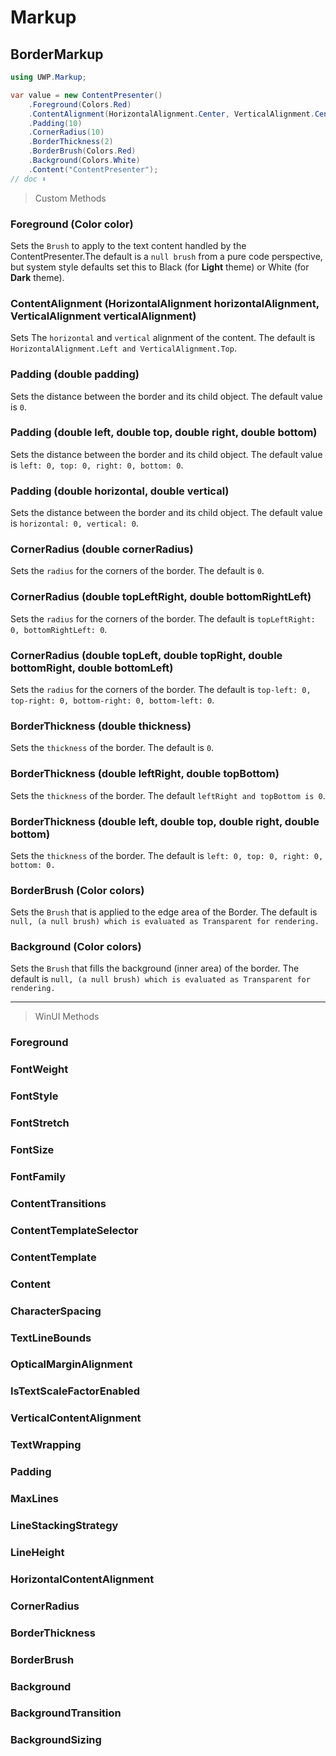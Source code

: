 # Markup
## BorderMarkup

```csharp
using UWP.Markup;

var value = new ContentPresenter()
    .Foreground(Colors.Red)
    .ContentAlignment(HorizontalAlignment.Center, VerticalAlignment.Center)
    .Padding(10)
    .CornerRadius(10)
    .BorderThickness(2)
    .BorderBrush(Colors.Red)
    .Background(Colors.White)
    .Content("ContentPresenter");
// doc ⬇️
```

> Custom Methods

### Foreground (Color color)
Sets the `Brush` to apply to the text content handled by the ContentPresenter.The default is a `null brush` from a pure code perspective, but system style defaults set this to Black (for **Light** theme) or White (for **Dark** theme).

### ContentAlignment (HorizontalAlignment horizontalAlignment, VerticalAlignment verticalAlignment)
Sets The `horizontal` and `vertical` alignment of the content. The default is `HorizontalAlignment.Left and VerticalAlignment.Top`.

### Padding (double padding)
Sets the distance between the border and its child object. The default value is `0`.

### Padding (double left, double top, double right, double bottom)
Sets the distance between the border and its child object. The default value is `left: 0, top: 0, right: 0, bottom: 0`.

### Padding (double horizontal, double vertical)
Sets the distance between the border and its child object. The default value is `horizontal: 0, vertical: 0`.

### CornerRadius (double cornerRadius)
Sets the `radius` for the corners of the border. The default is `0`.

### CornerRadius (double topLeftRight, double bottomRightLeft)
Sets the `radius` for the corners of the border. The default is `topLeftRight: 0, bottomRightLeft: 0`.

### CornerRadius (double topLeft, double topRight, double bottomRight, double bottomLeft)
Sets the `radius` for the corners of the border. The default is `top-left: 0, top-right: 0, bottom-right: 0, bottom-left: 0`.

### BorderThickness (double thickness)
Sets the `thickness` of the border. The default is `0`.

### BorderThickness (double leftRight, double topBottom)
Sets the `thickness` of the border. The default `leftRight and topBottom is 0`.

### BorderThickness (double left, double top, double right, double bottom)
Sets the `thickness` of the border. The default is `left: 0, top: 0, right: 0, bottom: 0.`

### BorderBrush (Color colors)
Sets the `Brush` that is applied to the edge area of the Border. The default is `null, (a null brush) which is evaluated as Transparent for rendering.`

### Background (Color colors)
Sets the `Brush` that fills the background (inner area) of the border. The default is `null, (a null brush) which is evaluated as Transparent for rendering.`

---
> WinUI Methods

### Foreground
### FontWeight
### FontStyle
### FontStretch
### FontSize
### FontFamily
### ContentTransitions
### ContentTemplateSelector
### ContentTemplate
### Content
### CharacterSpacing
### TextLineBounds
### OpticalMarginAlignment
### IsTextScaleFactorEnabled
### VerticalContentAlignment
### TextWrapping
### Padding
### MaxLines
### LineStackingStrategy
### LineHeight
### HorizontalContentAlignment
### CornerRadius
### BorderThickness
### BorderBrush
### Background
### BackgroundTransition
### BackgroundSizing